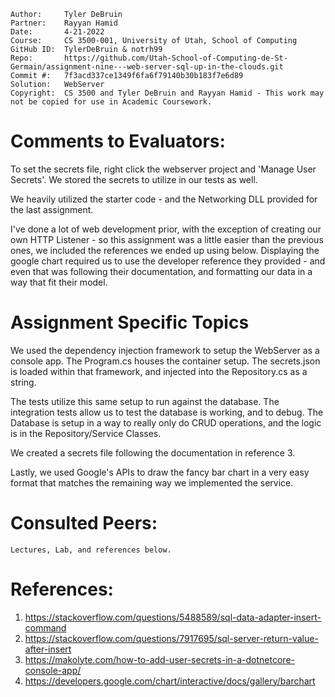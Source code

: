 ```
Author:     Tyler DeBruin
Partner:    Rayyan Hamid
Date:       4-21-2022
Course:     CS 3500-001, University of Utah, School of Computing
GitHub ID:  TylerDeBruin & notrh99
Repo:       https://github.com/Utah-School-of-Computing-de-St-Germain/assignment-nine---web-server-sql-up-in-the-clouds.git
Commit #:   7f3acd337ce1349f6fa6f79140b30b183f7e6d89
Solution:   WebServer
Copyright:  CS 3500 and Tyler DeBruin and Rayyan Hamid - This work may not be copied for use in Academic Coursework.
```

# Comments to Evaluators:

To set the secrets file, right click the webserver project and 'Manage User Secrets'. We stored the secrets to utilize in our tests as well.

We heavily utilized the starter code - and the Networking DLL provided for the last assignment. 

I've done a lot of web development prior, with the exception of creating our own HTTP Listener - so this assignment was a little easier than the previous ones, we included the references
we ended up using below. Displaying the google chart required us to use the developer reference they provided - and even that was following their documentation, and formatting our data in a way that fit their model. 


# Assignment Specific Topics

We used the dependency injection framework to setup the WebServer as a console app. The Program.cs houses the container setup.
The secrets.json is loaded within that framework, and injected into the Repository.cs as a string. 

The tests utilize this same setup to run against the database. The integration tests allow us to test the database is working, and to debug. The Database is setup in a way to 
really only do CRUD operations, and the logic is in the Repository/Service Classes.

We created a secrets file following the documentation in reference 3. 

Lastly, we used Google's APIs to draw the fancy bar chart in a very easy format that matches the remaining way we implemented the service.


# Consulted Peers:
	Lectures, Lab, and references below. 


# References:

1. https://stackoverflow.com/questions/5488589/sql-data-adapter-insert-command
2. https://stackoverflow.com/questions/7917695/sql-server-return-value-after-insert
3. https://makolyte.com/how-to-add-user-secrets-in-a-dotnetcore-console-app/ 
4. https://developers.google.com/chart/interactive/docs/gallery/barchart 